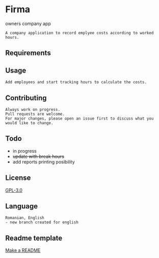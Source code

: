 # Firma
owners company app
```
A company application to record emplyee costs according to worked hours.
```
## Requirements



## Usage

```
Add employees and start tracking hours to calculate the costs.
```

## Contributing
```
Always work on progress.
Pull requests are welcome. 
For major changes, please open an issue first to discuss what you would like to change.
```

## Todo
- in progress
- ~~update with break hours~~
- add reports printing posibility


## License
[GPL-3.0](https://choosealicense.com/licenses/gpl-3.0/)

## Language
```
Romanian, English
- new branch created for english
```

## Readme template
[Make a README](https://www.makeareadme.com/)
